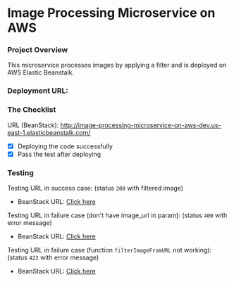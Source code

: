 # Image Processing Microservice on AWS

### Project Overview

This microservice processes images by applying a filter and is deployed on AWS Elastic Beanstalk.

### Deployment URL:

### The Checklist
URL (BeanStack): http://image-processing-microservice-on-aws-dev.us-east-1.elasticbeanstalk.com/

* [X]  Deploying the code successfully
* [X]  Pass the test after deploying

### Testing

Testing URL in success case: (status `200` with filtered image)

* BeanStack URL: [Click here]([http://image-processing-microservice-on-aws-dev.us-east-1.elasticbeanstalk.com/filteredimage?image_url=https://upload.wikimedia.org/wikipedia/commons/thumb/2/2f/Google_2015_logo.svg/1200px-Google_2015_logo.svg.png](http://image-processing-microservice-on-aws-dev.us-east-1.elasticbeanstalk.com/filteredimage?image_url=https://www.vietnamworks.com/hrinsider/wp-content/uploads/2023/12/anh-dep-thien-nhien-3d-003.jpg))

Testing URL in failure case (don't have image_url in param): (status `400` with error message)

* BeanStack URL: [Click here]([http://image-processing-microservice-on-aws-dev.us-east-1.elasticbeanstalk.com/filteredimage?image_url=](http://image-processing-microservice-on-aws-dev.us-east-1.elasticbeanstalk.com/filteredimage?image_url=))

Testing URL in failure case (function `filterImageFromURL` not working):
(status `422` with error message)

* BeanStack URL: [Click here]([http://image-processing-microservice-on-aws-dev.us-east-1.elasticbeanstalk.com/filteredimage?image_url=https://upload.wikimedia.org/wikipedia/commons/b/bd/Golden_tabby_and_white_kitten_n01.jpg](http://image-processing-microservice-on-aws-dev.us-east-1.elasticbeanstalk.com/filteredimage?image_url=https://www.vietnamworks.com/hrinsider/wp-content/uploads/2023/12/anh-dep-thien-nhien-3d-0013.jpg))
